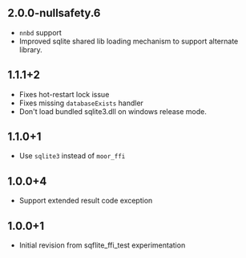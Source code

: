 ## 2.0.0-nullsafety.6

* `nnbd` support
* Improved sqlite shared lib loading mechanism to support alternate library. 

## 1.1.1+2

* Fixes hot-restart lock issue
* Fixes missing `databaseExists` handler
* Don't load bundled sqlite3.dll on windows release mode.

## 1.1.0+1

* Use `sqlite3` instead of `moor_ffi`

## 1.0.0+4

* Support extended result code exception

## 1.0.0+1

* Initial revision from sqflite_ffi_test experimentation
